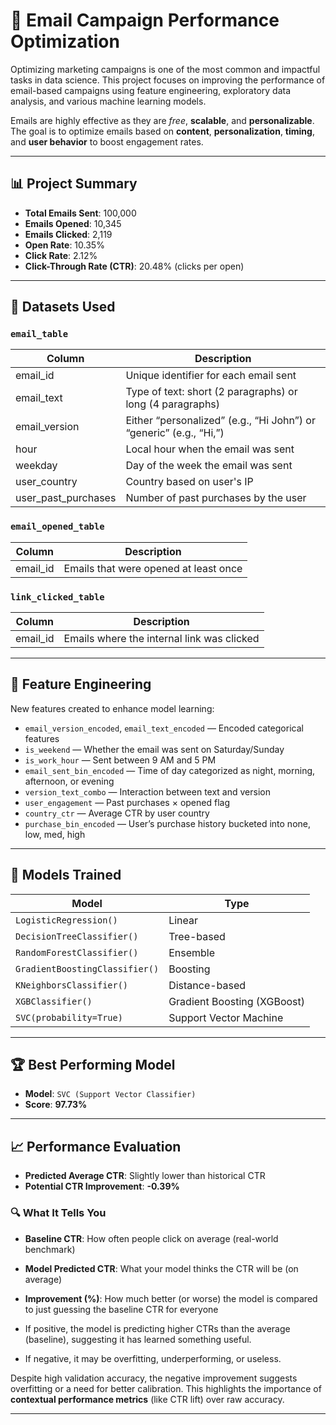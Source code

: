 # 📧 Email Campaign Performance Optimization

Optimizing marketing campaigns is one of the most common and impactful tasks in data science. This project focuses on improving the performance of email-based campaigns using feature engineering, exploratory data analysis, and various machine learning models.

Emails are highly effective as they are *free*, **scalable**, and **personalizable**. The goal is to optimize emails based on **content**, **personalization**, **timing**, and **user behavior** to boost engagement rates.

---

## 📊 Project Summary

- **Total Emails Sent**: 100,000  
- **Emails Opened**: 10,345  
- **Emails Clicked**: 2,119  
- **Open Rate**: 10.35%  
- **Click Rate**: 2.12%  
- **Click-Through Rate (CTR)**: 20.48% (clicks per open)

---

## 🧱 Datasets Used

### `email_table`
| Column              | Description                                          |
|---------------------|------------------------------------------------------|
| email_id            | Unique identifier for each email sent               |
| email_text          | Type of text: short (2 paragraphs) or long (4 paragraphs) |
| email_version       | Either “personalized” (e.g., “Hi John”) or “generic” (e.g., “Hi,”) |
| hour                | Local hour when the email was sent                   |
| weekday             | Day of the week the email was sent                   |
| user_country        | Country based on user's IP                           |
| user_past_purchases | Number of past purchases by the user                |

### `email_opened_table`
| Column   | Description                        |
|----------|------------------------------------|
| email_id | Emails that were opened at least once |

### `link_clicked_table`
| Column   | Description                        |
|----------|------------------------------------|
| email_id | Emails where the internal link was clicked |

---

## 🧠 Feature Engineering

New features created to enhance model learning:

- `email_version_encoded`, `email_text_encoded` — Encoded categorical features  
- `is_weekend` — Whether the email was sent on Saturday/Sunday  
- `is_work_hour` — Sent between 9 AM and 5 PM  
- `email_sent_bin_encoded` — Time of day categorized as night, morning, afternoon, or evening  
- `version_text_combo` — Interaction between text and version  
- `user_engagement` — Past purchases × opened flag  
- `country_ctr` — Average CTR by user country  
- `purchase_bin_encoded` — User’s purchase history bucketed into none, low, med, high

---

## 🤖 Models Trained

| Model                     | Type                  |
|--------------------------|-----------------------|
| `LogisticRegression()`    | Linear                |
| `DecisionTreeClassifier()`| Tree-based            |
| `RandomForestClassifier()`| Ensemble              |
| `GradientBoostingClassifier()` | Boosting        |
| `KNeighborsClassifier()`  | Distance-based        |
| `XGBClassifier()`         | Gradient Boosting (XGBoost) |
| `SVC(probability=True)`   | Support Vector Machine|

---

## 🏆 Best Performing Model

- **Model**: `SVC (Support Vector Classifier)`  
- **Score**: **97.73%**

---

## 📈 Performance Evaluation

- **Predicted Average CTR**: Slightly lower than historical CTR  
- **Potential CTR Improvement**: **-0.39%**

### 🔍 What It Tells You

- **Baseline CTR**: How often people click on average (real-world benchmark)  
- **Model Predicted CTR**: What your model thinks the CTR will be (on average)  
- **Improvement (%)**: How much better (or worse) the model is compared to just guessing the baseline CTR for everyone

- If positive, the model is predicting higher CTRs than the average (baseline), suggesting it has learned something useful.
- If negative, it may be overfitting, underperforming, or useless.

Despite high validation accuracy, the negative improvement suggests overfitting or a need for better calibration. This highlights the importance of **contextual performance metrics** (like CTR lift) over raw accuracy.

---
